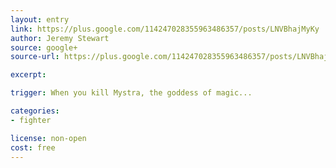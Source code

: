 ```yaml
---
layout: entry
link: https://plus.google.com/114247028355963486357/posts/LNVBhajMyKy
author: Jeremy Stewart
source: google+
source-url: https://plus.google.com/114247028355963486357/posts/LNVBhajMyKy

excerpt:

trigger: When you kill Mystra, the goddess of magic...

categories:
- fighter

license: non-open
cost: free
---
```

